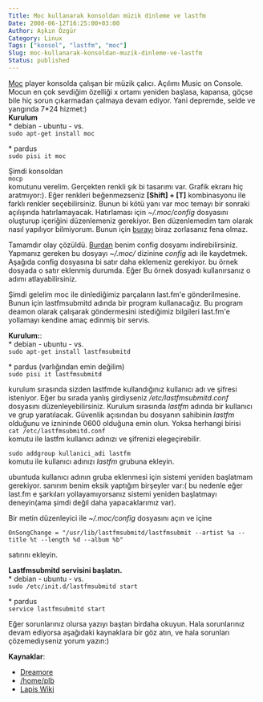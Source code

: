 ```yaml
---
Title: Moc kullanarak konsoldan müzik dinleme ve lastfm
Date: 2008-06-12T16:25:00+03:00
Author: Aşkın Özgür
Category: Linux
Tags: ["konsol", "lastfm", "moc"]
Slug: moc-kullanarak-konsoldan-muzik-dinleme-ve-lastfm
Status: published
---
```


[Moc](http://moc.daper.net/) player konsolda çalışan bir müzik çalıcı. Açılımı Music on Console. Mocun en çok sevdiğim özelliği x ortamı yeniden başlasa, kapansa, göçse bile hiç sorun çıkarmadan çalmaya devam ediyor. Yani depremde, selde ve yangında 7\*24 hizmet:)  
**Kurulum**  
\* debian - ubuntu - vs.  
`sudo apt-get install moc`

\* pardus  
`sudo pisi it moc`

Şimdi konsoldan  
`mocp`  
komutunu verelim. Gerçekten renkli şık bi tasarımı var. Grafik ekranı hiç aratmıyor:). Eğer renkleri beğenmezseniz **\[Shift\] + \[T\]** kombinasyonu ile farklı renkler seçebilirsiniz. Bunun bi kötü yanı var moc temayı bir sonraki açılışında hatırlamayacak. Hatırlaması için *\~/.moc/config* dosyasını oluşturup içeriğini düzenlemeniz gerekiyor. Ben düzenlemedim tam olarak nasıl yapılıyor bilmiyorum. Bunun için [burayı](http://dreamore.wordpress.com/2007/07/01/konsol-fantazyasi-3/) biraz zorlasanız fena olmaz.

<div class="dikkat">

Tamamdır olay çözüldü. [Burdan](/uploads/2008/06/config.example) benim config dosyamı indirebilirsiniz. Yapmanız gereken bu dosyayı *\~/.moc/* dizinine *config* adı ile kaydetmek.  
Aşağıda config dosyasına bi satır daha eklemeniz gerekiyor. bu örnek dosyada o satır eklenmiş durumda. Eğer Bu örnek dosyadı kullanırsanız o adımı atlayabilirsiniz.

</div>

Şimdi gelelim moc ile dinlediğimiz parçaların last.fm'e gönderilmesine.  
Bunun için lastfmsubmitd adında bir program kullanacağız. Bu program deamon olarak çalışarak göndermesini istediğimiz bilgileri last.fm'e yollamayı kendine amaç edinmiş bir servis.

**Kurulum:**:  
\* debian - ubuntu - vs.  
`sudo apt-get install lastfmsubmitd`

\* pardus (varlığından emin değilim)  
`sudo pisi it lastfmsubmitd`

kurulum sırasında sizden lastfmde kullandığınız kullanıcı adı ve şifresi isteniyor. Eğer bu sırada yanlış girdiyseniz */etc/lastfmsubmitd.conf* dosyasını düzenleyebilirsiniz. Kurulum sırasında *lastfm* adında bir kullanıcı ve grup yaratılacak. Güvenlik açısından bu dosyanın sahibinin *lastfm* olduğunu ve iznininde 0600 olduğuna emin olun. Yoksa herhangi birisi  
`cat /etc/lastfmsubmitd.conf `  
komutu ile lastfm kullanıcı adınızı ve şifrenizi elegeçirebilir.

`sudo addgroup kullanici_adi lastfm`  
komutu ile kullanıcı adınızı *lastfm* grubuna ekleyin.

<div class="dikkat">

ubuntuda kullanıcı adının gruba eklenmesi için sistemi yeniden başlatmam gerekiyor. sanırım benim eksik yaptığım birşeyler var:( bu nedenle eğer last.fm e şarkıları yollayamıyorsanız sistemi yeniden başlatmayı deneyin(ama şimdi değil daha yapacaklarımız var).

</div>

Bir metin düzenleyici ile *\~/.moc/config* dosyasını açın ve içine

`OnSongChange = "/usr/lib/lastfmsubmitd/lastfmsubmit --artist %a --title %t --length %d --album %b"`

satırını ekleyin.

**Lastfmsubmitd servisini başlatın.**  
\* debian - ubuntu - vs.  
`sudo /etc/init.d/lastfmsubmitd start`

\* pardus  
`service lastfmsubmitd start`

Eğer sorunlarınız olursa yazıyı baştan birdaha okuyun. Hala sorunlarınız devam ediyorsa aşağıdaki kaynaklara bir göz atın, ve hala sorunları çözemediyseniz yorum yazın:)

**Kaynaklar**:

-   [Dreamore](http://dreamore.wordpress.com/2007/07/01/konsol-fantazyasi-3/)
-   [/home/plb](http://devnulll.blogspot.com/2007/08/how-to-submit-songs-to-lastfm-whilst_03.html)
-   [Lapis Wiki](http://wiki.linux-sevenler.org/index.php/Mpd)

<!--more-->
